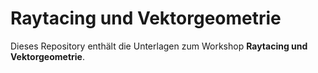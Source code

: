 # Raytacing und Vektorgeometrie

Dieses Repository enthält die Unterlagen zum Workshop **Raytacing und Vektorgeometrie**.
